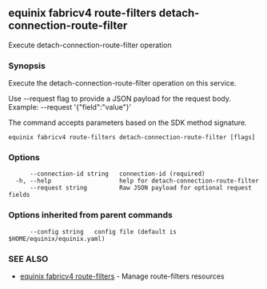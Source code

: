 ## equinix fabricv4 route-filters detach-connection-route-filter

Execute detach-connection-route-filter operation

### Synopsis

Execute the detach-connection-route-filter operation on this service.

Use --request flag to provide a JSON payload for the request body.
Example: --request '{"field":"value"}'

The command accepts parameters based on the SDK method signature.

```
equinix fabricv4 route-filters detach-connection-route-filter [flags]
```

### Options

```
      --connection-id string   connection-id (required)
  -h, --help                   help for detach-connection-route-filter
      --request string         Raw JSON payload for optional request fields
```

### Options inherited from parent commands

```
      --config string   config file (default is $HOME/equinix/equinix.yaml)
```

### SEE ALSO

* [equinix fabricv4 route-filters](equinix_fabricv4_route-filters.md)	 - Manage route-filters resources

